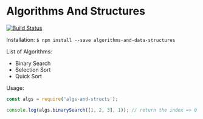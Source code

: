 # Algorithms And Structures

[![Build Status](https://travis-ci.org/vre2h/backend-boilerplate.svg?branch=master)](https://travis-ci.org/vre2h/backend-boilerplate)


Installation:
`$ npm install --save algorithms-and-data-structures`

List of Algorithms:
- Binary Search
- Selection Sort
- Quick Sort

Usage:
```javascript
const algs = require('algs-and-structs');

console.log(algs.binarySearch([1, 2, 3], 1)); // return the index => 0
```
